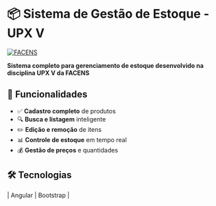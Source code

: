 # 📦 Sistema de Gestão de Estoque - UPX V

[![FACENS](https://img.shields.io/badge/FACENS-UPX%20V-blue?style=for-the-badge)](https://facens.br)

**Sistema completo para gerenciamento de estoque desenvolvido na disciplina UPX V da FACENS**

## 🚀 Funcionalidades

- ✅ **Cadastro completo** de produtos
- 🔍 **Busca e listagem** inteligente
- ✏️ **Edição e remoção** de itens
- 📊 **Controle de estoque** em tempo real
- 💰 **Gestão de preços** e quantidades

## 🛠️ Tecnologias

| Angular | Bootstrap |